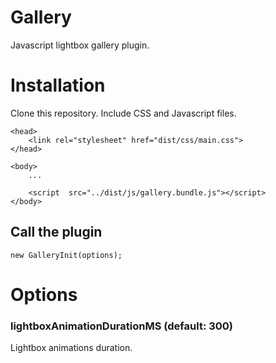 # Gallery

Javascript lightbox gallery plugin.

# Installation
Clone this repository.
Include CSS and Javascript files.

    
    <head>
	    <link rel="stylesheet" href="dist/css/main.css">
	</head>
    
	<body>
	    ...
	    
	    <script  src="../dist/js/gallery.bundle.js"></script>
    </body>


## Call the plugin

    new GalleryInit(options);

# Options

### lightboxAnimationDurationMS (default: 300)
Lightbox animations duration.
